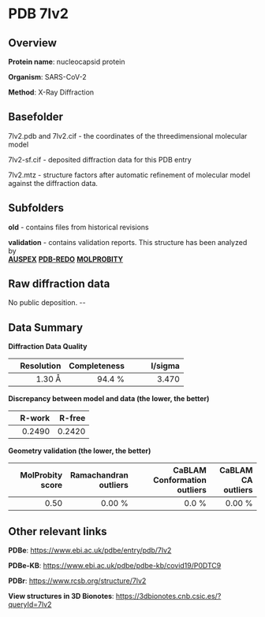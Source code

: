 # PDB 7lv2

## Overview

**Protein name**: nucleocapsid protein

**Organism**: SARS-CoV-2

**Method**: X-Ray Diffraction



## Basefolder

7lv2.pdb and 7lv2.cif - the coordinates of the threedimensional molecular model

7lv2-sf.cif - deposited diffraction data for this PDB entry

7lv2.mtz - structure factors after automatic refinement of molecular model against the diffraction data.

## Subfolders



**old** - contains files from historical revisions

**validation** - contains validation reports. This structure has been analyzed by <br>[**AUSPEX**](https://github.com/thorn-lab/coronavirus_structural_task_force/tree/master/pdb/nucleocapsid_protein/SARS-CoV-2/7lv2/validation/auspex) [**PDB-REDO**](https://github.com/thorn-lab/coronavirus_structural_task_force/tree/master/pdb/nucleocapsid_protein/SARS-CoV-2/7lv2/validation/pdb-redo) [**MOLPROBITY**](https://github.com/thorn-lab/coronavirus_structural_task_force/tree/master/pdb/nucleocapsid_protein/SARS-CoV-2/7lv2/validation/molprobity)    



## Raw diffraction data

No public deposition. --<br> 

## Data Summary
**Diffraction Data Quality**

|   | Resolution | Completeness| I/sigma |
|---|-------------:|----------------:|--------------:|
|   |1.30 Å|94.4  %|<img width=50/>3.470|

**Discrepancy between model and data (the lower, the better)**

|   | **R-work**| **R-free**   
|---|-------------:|----------------:|           
||  0.2490|  0.2420|

**Geometry validation (the lower, the better)**

|   |**MolProbity<br>score**| **Ramachandran<br>outliers** | **CaBLAM<br>Conformation outliers** | **CaBLAM<br>CA outliers** |
|---|-------------:|----------------:|----------------:|----------------:|
||  0.50|  0.00 %|0.0 %|0.00 %|

 

 



## Other relevant links 
**PDBe**:  https://www.ebi.ac.uk/pdbe/entry/pdb/7lv2

**PDBe-KB**: https://www.ebi.ac.uk/pdbe/pdbe-kb/covid19/P0DTC9 
 
**PDBr**: https://www.rcsb.org/structure/7lv2 

**View structures in 3D Bionotes**: https://3dbionotes.cnb.csic.es/?queryId=7lv2

